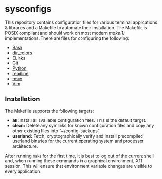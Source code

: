 sysconfigs
==========

This repository contains configuration files for various terminal applications
& libraries and a Makefile to automate their installation. The Makefile is
POSIX compliant and should work on most modern _make(1)_ implementations. There
are files for configuring the following:

- [Bash](https://www.gnu.org/software/bash/)
- [dir_colors](http://man7.org/linux/man-pages/man5/dir_colors.5.html)
- [ELinks](http://elinks.or.cz/)
- [Git](https://git-scm.com/)
- [Python](https://www.python.org/)
- [readline](https://cnswww.cns.cwru.edu/php/chet/readline/rltop.html)
- [tmux](https://tmux.github.io/)
- [Vim](http://www.vim.org/)

Installation
------------

The Makefile supports the following targets:

- **all:** Install all available configuration files. This is the default
  target.
- **clean:** Delete any symlinks for known configuration files and copy any
  other existing files into "~/config-backups".
- **userland:** Fetch, cryptographically verify and install precompiled
  userland binaries for the current operating system and processor architecture.

After running `make` for the first time, it is best to log out of the current
shell and, when running these commands in a graphical environment, X11 session.
This will ensure that environment variable changes are visible to every
application.
